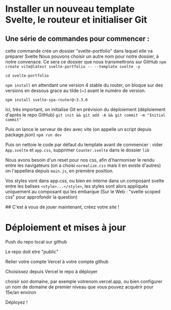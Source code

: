 # Installer un nouveau template Svelte, le routeur et initialiser Git

## Une série de commandes pour commencer :

cette commande crée un dossier "svelte-portfolio" dans lequel elle va préparer Svelte
Nous pouvons choisir un autre nom pour notre dossier, à notre convenace. Ce sera ce dossier que nous transmettrons sur GitHub
`npm create vite@latest svelte-portfolio -- --template svelte -y`

`cd svelte-portfolio`

`npm install`
en attendant une version 4 stable du router, on bloque sur des versions en dessous grace au tilde (~) avant le numéro de version.

`npm install svelte-spa-router@~3.3.0`

Ici, très important, on initialise Git en prévision du déploiement (déploiement d'après le repo GitHub)
`git init && git add -A && git commit -m "Initial commit"`

Puis on lance le serveur de dev avec vite (on appelle un script depuis package.json)
`npm run dev`

Puis on nettoie le code par défaut du template avant de commencer : 
vider `App.svelte` et `app.css`, supprimer `Counter.svelte` dans le dossier `lib`

Nous avons besoin d'un reset pour nos css, afin d'harmoniser le rendu entre les navigateurs (on a choisi `normalize.css` mais il en existe d'autres) 
on l'appellera depuis `main.js`, en première position.

Vos styles vont dans app.css, ou bien en interne dans un composant svelte entre les balises `<style>...</style>`, les styles sont alors appliqués uniquement au composant qui les embarque (Sur le Web : "svelte scoped css" pour approfondir la question)

## C'est à vous de jouer maintenant, créez votre site !


# Déploiement et mises à jour

Push du repo local sur github

Le repo doit etre "public"

Relier votre compte Vercel à votre compte github

Choisissez depuis Vercel le repo à déployer

choisir son domaine, par exemple votrenom.vercel.app, ou bien configurer un nom de domaine de premier niveau que vous pouvez acquérir pour 15e/an environ

Déployez !